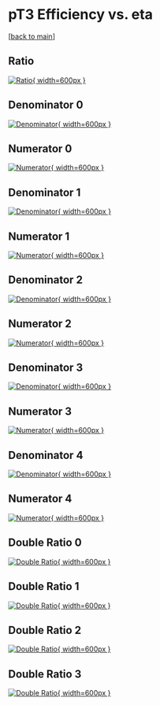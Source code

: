 # pT3 Efficiency vs. eta

[[back to main](./)]



## Ratio

[![Ratio](../mtv/var/pT3_base_13_0_eff_eta.png){ width=600px }](../mtv/var/pT3_base_13_0_eff_eta.pdf)

## Denominator 0

[![Denominator](../mtv/den/pT3_base_13_0_eff_eta_den0.png){ width=600px }](../mtv/den/pT3_base_13_0_eff_eta_den0.pdf)

## Numerator 0

[![Numerator](../mtv/num/pT3_base_13_0_eff_eta_num0.png){ width=600px }](../mtv/num/pT3_base_13_0_eff_eta_num0.pdf)

## Denominator 1

[![Denominator](../mtv/den/pT3_base_13_0_eff_eta_den1.png){ width=600px }](../mtv/den/pT3_base_13_0_eff_eta_den1.pdf)

## Numerator 1

[![Numerator](../mtv/num/pT3_base_13_0_eff_eta_num1.png){ width=600px }](../mtv/num/pT3_base_13_0_eff_eta_num1.pdf)

## Denominator 2

[![Denominator](../mtv/den/pT3_base_13_0_eff_eta_den2.png){ width=600px }](../mtv/den/pT3_base_13_0_eff_eta_den2.pdf)

## Numerator 2

[![Numerator](../mtv/num/pT3_base_13_0_eff_eta_num2.png){ width=600px }](../mtv/num/pT3_base_13_0_eff_eta_num2.pdf)

## Denominator 3

[![Denominator](../mtv/den/pT3_base_13_0_eff_eta_den3.png){ width=600px }](../mtv/den/pT3_base_13_0_eff_eta_den3.pdf)

## Numerator 3

[![Numerator](../mtv/num/pT3_base_13_0_eff_eta_num3.png){ width=600px }](../mtv/num/pT3_base_13_0_eff_eta_num3.pdf)

## Denominator 4

[![Denominator](../mtv/den/pT3_base_13_0_eff_eta_den4.png){ width=600px }](../mtv/den/pT3_base_13_0_eff_eta_den4.pdf)

## Numerator 4

[![Numerator](../mtv/num/pT3_base_13_0_eff_eta_num4.png){ width=600px }](../mtv/num/pT3_base_13_0_eff_eta_num4.pdf)

## Double Ratio 0

[![Double Ratio](../mtv/ratio/pT3_base_13_0_eff_eta_ratio0.png){ width=600px }](../mtv/ratio/pT3_base_13_0_eff_eta_ratio0.pdf)

## Double Ratio 1

[![Double Ratio](../mtv/ratio/pT3_base_13_0_eff_eta_ratio1.png){ width=600px }](../mtv/ratio/pT3_base_13_0_eff_eta_ratio1.pdf)

## Double Ratio 2

[![Double Ratio](../mtv/ratio/pT3_base_13_0_eff_eta_ratio2.png){ width=600px }](../mtv/ratio/pT3_base_13_0_eff_eta_ratio2.pdf)

## Double Ratio 3

[![Double Ratio](../mtv/ratio/pT3_base_13_0_eff_eta_ratio3.png){ width=600px }](../mtv/ratio/pT3_base_13_0_eff_eta_ratio3.pdf)

